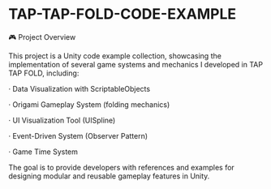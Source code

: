 # TAP-TAP-FOLD-CODE-EXAMPLE
🎮 Project Overview

This project is a Unity code example collection, showcasing the implementation of several game systems and mechanics I developed in TAP TAP FOLD, including:

· Data Visualization with ScriptableObjects

· Origami Gameplay System (folding mechanics)

· UI Visualization Tool (UISpline)

· Event-Driven System (Observer Pattern)

· Game Time System

The goal is to provide developers with references and examples for designing modular and reusable gameplay features in Unity.
